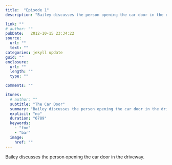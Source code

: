```yaml
---
title:  "Episode 1"
description: "Bailey discusses the person opening the car door in the driveway."

link: ""
# author: ""
pubDate:   2012-10-15 23:34:22
source:
  url: ""
  text: ""
categories: jekyll update
guid: ""
enclosure:
  url: ""
  length: ""
  type: ""

comments: ""

itunes:
  # author: ""
  subtitle: "The Car Door"
  summary: "Bailey discusses the person opening the car door in the driveway."
  explicit: "no"
  duration: "6789"
  keywords:
    - "foo"
    - "bar"
  image:
    href: ""
---
```


<p>Bailey discusses the person opening the car door in the driveway.</p>
